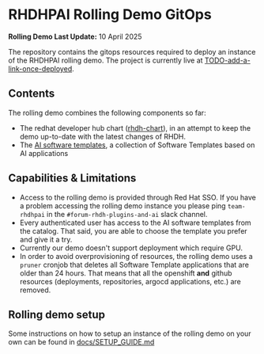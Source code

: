 # RHDHPAI Rolling Demo GitOps

**Rolling Demo Last Update:** 10 April 2025

The repository contains the gitops resources required to deploy an instance of the RHDHPAI rolling demo. The project is currently live at [TODO-add-a-link-once-deployed](#).

## Contents

The rolling demo combines the following components so far:

- The redhat developer hub chart ([rhdh-chart](https://github.com/redhat-developer/rhdh-chart)), in an attempt to keep the demo up-to-date with the latest changes of RHDH.
- The [AI software templates](https://github.com/redhat-ai-dev/ai-lab-template), a collection of Software Templates based on AI applications

## Capabilities & Limitations

- Access to the rolling demo is provided through Red Hat SSO. If you have a problem accessing the rolling demo instance you please ping `team-rhdhpai` in the `#forum-rhdh-plugins-and-ai` slack channel.
- Every authenticated user has access to the AI software templates from the catalog. That said, you are able to choose the template you prefer and give it a try.
- Currently our demo doesn't support deployment which require GPU.
- In order to avoid overprovisioning of resources, the rolling demo uses a `pruner` cronjob that deletes all Software Template applications that are older than 24 hours. That means that all the openshift **and** github resources (deployments, repositories, argocd applications, etc.) are removed.

## Rolling demo setup

Some instructions on how to setup an instance of the rolling demo on your own can be found in [docs/SETUP_GUIDE.md](./docs/SETUP_GUIDE.md)
